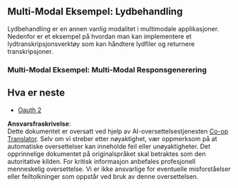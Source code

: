 <!--
CO_OP_TRANSLATOR_METADATA:
{
  "original_hash": "d0c02b421d63eeb6b261b245acc42f23",
  "translation_date": "2025-06-02T20:37:51+00:00",
  "source_file": "05-AdvancedTopics/mcp-multi-modality/README.md",
  "language_code": "no"
}
-->
## Multi-Modal Eksempel: Lydbehandling

Lydbehandling er en annen vanlig modalitet i multimodale applikasjoner. Nedenfor er et eksempel på hvordan man kan implementere et lydtranskripsjonsverktøy som kan håndtere lydfiler og returnere transkripsjoner.

### Multi-Modal Eksempel: Multi-Modal Responsgenerering

## Hva er neste

- [Oauth 2](../mcp-oauth2-demo/README.md)

**Ansvarsfraskrivelse**:  
Dette dokumentet er oversatt ved hjelp av AI-oversettelsestjenesten [Co-op Translator](https://github.com/Azure/co-op-translator). Selv om vi streber etter nøyaktighet, vær oppmerksom på at automatiske oversettelser kan inneholde feil eller unøyaktigheter. Det opprinnelige dokumentet på originalspråket skal betraktes som den autoritative kilden. For kritisk informasjon anbefales profesjonell menneskelig oversettelse. Vi er ikke ansvarlige for eventuelle misforståelser eller feiltolkninger som oppstår ved bruk av denne oversettelsen.